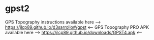 # gpst2
GPS Topography instructions available here -->  https://jlcp89.github.io/d3sarrollo#/gpst  <--
GPS Topography PRO APK available here      -->  https://jlcp89.github.io/downloads/GPST4.apk  <--
